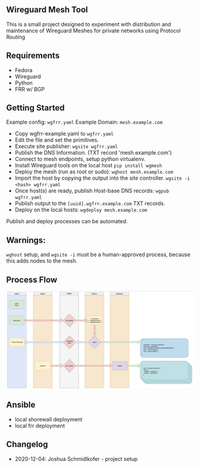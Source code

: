 ## Wireguard Mesh Tool


This is a small project designed to experiment with distribution and maintenance of Wireguard Meshes for private networks using Protocol Routing


## Requirements

 - Fedora
 - Wireguard
 - Python
 - FRR w/ BGP


##  Getting Started

Example config: `wgfrr.yaml`
Example Domain: `mesh.example.com`

 - Copy wgfrr-example.yaml to `wgfrr.yaml`
 - Edit the file and set the primitives.
 - Execute site publisher: `wgsite wgfrr.yaml`
 - Publish the DNS Information. (TXT record 'mesh.example.com')
 - Connect to mesh endpoints, setup python virtualenv.
 - Install Wireguard tools on the local host `pip install wgmesh`
 - Deploy the mesh (run as root or sudo): `wghost mesh.example.com`
 - Import the host by copying the output into the site controller. `wgsite -i <hash> wgfrr.yaml`
 - Once host(s) are ready, publish Host-base DNS records: `wgpub wgfrr.yaml`
 - Publish output to the `[uuid].wgfrr.example.com` TXT records.
 - Deploy on the local hosts: `wgdeploy mesh.example.com`

 Publish and deploy processes can be automated.

## Warnings:

 `wghost` setup, and `wgsite -i` must be a human-approved process, because this adds nodes to the mesh.

## Process Flow

  ![image](Documents/workflow.png)

 ## Ansible

  - local shorewall deployment
  - local frr deployment

 
 ## Changelog

  - 2020-12-04: Joshua Schmidlkofer - project setup